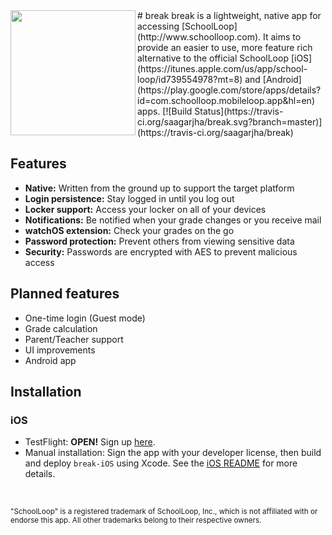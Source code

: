 <img src="http://saagarjha.github.io/break/images/AppIcon.png" width="200" height="200" align="left">
# break
break is a lightweight, native app for accessing [SchoolLoop](http://www.schoolloop.com). It aims to provide an easier to use, more feature rich alternative to the official SchoolLoop [iOS](https://itunes.apple.com/us/app/school-loop/id739554978?mt=8) and [Android](https://play.google.com/store/apps/details?id=com.schoolloop.mobileloop.app&hl=en) apps.  
[![Build Status](https://travis-ci.org/saagarjha/break.svg?branch=master)](https://travis-ci.org/saagarjha/break)

## Features
* **Native:** Written from the ground up to support the target platform
* **Login persistence:** Stay logged in until you log out
* **Locker support:** Access your locker on all of your devices
* **Notifications:** Be notified when your grade changes or you receive mail
* **watchOS extension:** Check your grades on the go
* **Password protection:** Prevent others from viewing sensitive data
* **Security:** Passwords are encrypted with AES to prevent malicious access

## Planned features
* One-time login (Guest mode)
* Grade calculation
* Parent/Teacher support
* UI improvements
* Android app

## Installation
### iOS
* TestFlight: **OPEN!** Sign up [here](http://goo.gl/forms/SvYR80ZqIy).
* Manual installation: Sign the app with your developer license, then build and deploy `break-iOS` using Xcode. See the [iOS README](./break-iOS) for more details.
<br>

<sup>"SchoolLoop" is a registered trademark of SchoolLoop, Inc., which is not affiliated with or endorse this app. All other trademarks belong to their respective owners.</sup>
